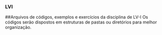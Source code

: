 ### LVI
##Arquivos de códigos, exemplos e exercícios da disciplina de LV-I
Os códigos serão dispostos em estruturas de pastas ou diretórios para melhor organização.
